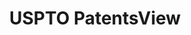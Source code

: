 ---
bigquery: https://console.cloud.google.com/bigquery?p=patents-public-data&d=patentsview&page=dataset
citation: Attribution should be given to PatentsView for use, distribution, or derivative
  works.
code: https://github.com/CSSIP-AIR/PatentsView-Code-Snippets/
contributors: USPTO
cost: None
description: 'PatentsView includes US patent data including raw data (summaries, applications,
  pregrant applications), disambugations of inventors and assignees, and inventor
  gender estimates.  Also foreign priority data, # of figures and sheets, and government
  interest statements.'
documentation: https://patentsview.org/query/builder-faqs
last_edit: 04/05/2022, 22:59:59
location: https://patentsview.org/
maintained_by: USPTO
record_creation_timestamp: 12/2/2020 17:20:46
schema_fields:
- contract_award_number
- _371_date
- num_claims
- filename
- disamb_inventor_id_20201229
- subgroup_id
- symbol_position
- state_fips
- disamb_inventor_id_20200630
- lawyer_id
- latitude
- relkind
- organization
- rawlocation_id
- disamb_inventor_id_20191231
- term_extension
- name
- name_first
- category
- term_disclaimer
- section_id
- level_one
- disamb_assignee_id_20190312
- name_last
- num
- status
- location_id
- latin_name
- deceased
- number
- disamb_inventor_id_20170307
- attribution_status
- disamb_inventor_id_20171226
- rawassignee_id
- ipc_version_indicator
- gi_statement
- country
- disamb_inventor_id_20190312
- doctype
- rel_id
- main_group
- male_flag
- county
- disamb_assignee_id_20190820
- f371_date
- doc_type
- disamb_inventor_id_20190820
- level_three
- ipc_class
- disamb_assignee_id_20200630
- kind
- designation
- patent_id
- series_code
- longitude
- term_grant
- organization_id
- sequence
- id
- county_fips
- latlong
- group
- title
- mainclass_id
- classification_status
- disamb_inventor_id_20181127
- level_two
- publication_number
- subsection_id
- classification_level
- subclass_id
- rawinventor_id
- disamb_assignee_id_20191231
- type
- classification_value
- _102_date
- assignee_id
- action_date
- abstract
- role
- disamb_assignee_id_20200331
- f102_date
- section
- disamb_inventor_id_20191008
- inventor_id
- length
- num_figures
- disamb_assignee_id_20191008
- field_title
- rule_47
- citation_id
- dependent
- reldocno
- text
- subgroup
- disamb_inventor_id_20180528
- state
- male
- exemplary
- variety
- fname
- date
- subclass
- uuid
- subcategory_id
- lapse_of_patent
- num_sheets
- disamb_assignee_id_20181127
- application_id
- category_id
- disclaimer_date
- group_id
- disamb_assignee_id_20200929
- field_id
- city
- withdrawn
- disamb_inventor_id_20200929
- applicant_type
- disamb_inventor_id_20170808
- disamb_inventor_id_20200331
- country_transformed
- disamb_inventor_id_20171003
- sector_title
- classification_data_source
- lname
shortname: patentsview
tags:
- disambiguation
- United States
- gender
terms_of_use: Creative Commons Attribution 4.0 International License.
timeframe: 1963-1999
title: USPTO PatentsView
uuid: cf1780b1-e265-4e49-8d1d-83b9cfe0fd9a
---